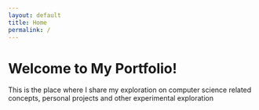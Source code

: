 ```yaml
---
layout: default
title: Home
permalink: /
---
```


# Welcome to My Portfolio!
This is the place where I share my exploration on computer science related concepts, personal projects and other experimental exploration
